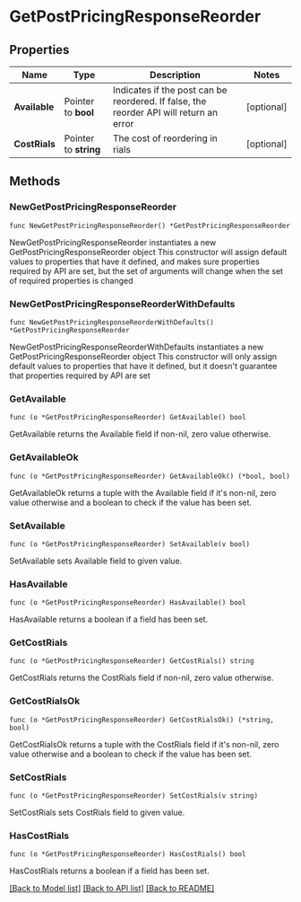 # GetPostPricingResponseReorder

## Properties

Name | Type | Description | Notes
------------ | ------------- | ------------- | -------------
**Available** | Pointer to **bool** | Indicates if the post can be reordered. If false, the reorder API will return an error | [optional] 
**CostRials** | Pointer to **string** | The cost of reordering in rials | [optional] 

## Methods

### NewGetPostPricingResponseReorder

`func NewGetPostPricingResponseReorder() *GetPostPricingResponseReorder`

NewGetPostPricingResponseReorder instantiates a new GetPostPricingResponseReorder object
This constructor will assign default values to properties that have it defined,
and makes sure properties required by API are set, but the set of arguments
will change when the set of required properties is changed

### NewGetPostPricingResponseReorderWithDefaults

`func NewGetPostPricingResponseReorderWithDefaults() *GetPostPricingResponseReorder`

NewGetPostPricingResponseReorderWithDefaults instantiates a new GetPostPricingResponseReorder object
This constructor will only assign default values to properties that have it defined,
but it doesn't guarantee that properties required by API are set

### GetAvailable

`func (o *GetPostPricingResponseReorder) GetAvailable() bool`

GetAvailable returns the Available field if non-nil, zero value otherwise.

### GetAvailableOk

`func (o *GetPostPricingResponseReorder) GetAvailableOk() (*bool, bool)`

GetAvailableOk returns a tuple with the Available field if it's non-nil, zero value otherwise
and a boolean to check if the value has been set.

### SetAvailable

`func (o *GetPostPricingResponseReorder) SetAvailable(v bool)`

SetAvailable sets Available field to given value.

### HasAvailable

`func (o *GetPostPricingResponseReorder) HasAvailable() bool`

HasAvailable returns a boolean if a field has been set.

### GetCostRials

`func (o *GetPostPricingResponseReorder) GetCostRials() string`

GetCostRials returns the CostRials field if non-nil, zero value otherwise.

### GetCostRialsOk

`func (o *GetPostPricingResponseReorder) GetCostRialsOk() (*string, bool)`

GetCostRialsOk returns a tuple with the CostRials field if it's non-nil, zero value otherwise
and a boolean to check if the value has been set.

### SetCostRials

`func (o *GetPostPricingResponseReorder) SetCostRials(v string)`

SetCostRials sets CostRials field to given value.

### HasCostRials

`func (o *GetPostPricingResponseReorder) HasCostRials() bool`

HasCostRials returns a boolean if a field has been set.


[[Back to Model list]](../README.md#documentation-for-models) [[Back to API list]](../README.md#documentation-for-api-endpoints) [[Back to README]](../README.md)


